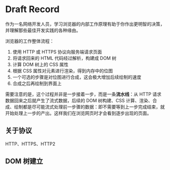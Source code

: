 # Draft Record

作为一名网络开发人员，学习浏览器的内部工作原理有助于你作出更明智的决策，并理解那些最佳开发实践的各种缘由。

浏览器的工作整体流程：

1. 使用 HTTP 或 HTTPS 协议向服务端请求页面
2. 将请求回来的 HTML 代码经过解析，构建成 DOM 树
3. 计算 DOM 树上的 CSS 属性
4. 根据 CSS 属性对元素进行渲染，得到内存中的位图
5. 一个可选的步骤是对位图进行合成，这会极大增加后续绘制的速度
6. 合成之后再绘制到界面上

需要注意的是，这个过程并非是一步接着一步，而是一条**流水线**：从 HTTP 请求数据回来之后就产生了流式数据，后续的 DOM 树构建、CSS 计算、渲染、合成、绘制都是尽可能流式处理前一步骤的数据：即不需要等到上一步完成结束，就开始处理上一步的产出。这样我们在浏览网页时才会看到逐步出现的页面。

## 关于协议

HTTP、HTTPS、HTTP2

## DOM 树建立

